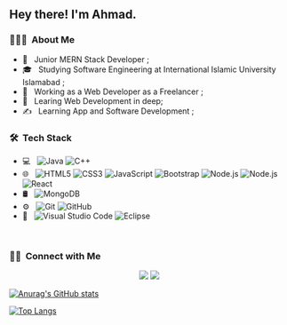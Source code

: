 
<h2> Hey there! I'm Ahmad.</h2>

<h3> 👨🏻‍💻 &nbsp;About Me </h3>

- 🤔 &nbsp; Junior MERN Stack Developer ; 
- 🎓 &nbsp; Studying Software Engineering at International Islamic University Islamabad ;
- 💼 &nbsp; Working as a Web Developer as a Freelancer ;
- 🌱 &nbsp; Learing Web Development  in deep;
- ✍️ &nbsp;  Learning App and Software Development  ; 

<h3> 🛠 &nbsp;Tech Stack</h3>

- 💻 &nbsp;
  ![Java](https://img.shields.io/badge/-Java-333333?style=flat&logo=Java&logoColor=007396)
  ![C++](https://img.shields.io/badge/-C++-333333?style=flat&logo=C%2B%2B&logoColor=00599C)
- 🌐 &nbsp;
  ![HTML5](https://img.shields.io/badge/-HTML5-333333?style=flat&logo=HTML5)
  ![CSS3](https://img.shields.io/badge/-CSS-333333?style=flat&logo=CSS3&logoColor=1572B6)
  ![JavaScript](https://img.shields.io/badge/-JavaScript-333333?style=flat&logo=javascript)
  ![Bootstrap](https://img.shields.io/badge/-Bootstrap-333333?style=flat&logo=bootstrap&logoColor=563D7C)
  ![Node.js](https://img.shields.io/badge/-Node.js-333333?style=flat&logo=node.js)
  ![Node.js](https://img.shields.io/badge/express-js?style=flat&logo=node.js)
  ![React](https://img.shields.io/badge/-React-333333?style=flat&logo=react)
- 🛢 &nbsp;
  ![MongoDB](https://img.shields.io/badge/-MongoDB-333333?style=flat&logo=mongodb)
- ⚙️ &nbsp;
  ![Git](https://img.shields.io/badge/-Git-333333?style=flat&logo=git)
  ![GitHub](https://img.shields.io/badge/-GitHub-333333?style=flat&logo=github)
- 🔧 &nbsp;
  ![Visual Studio Code](https://img.shields.io/badge/-Visual%20Studio%20Code-333333?style=flat&logo=visual-studio-code&logoColor=007ACC)
  ![Eclipse](https://img.shields.io/badge/-Eclipse-333333?style=flat&logo=eclipse-ide&logoColor=2C2255)


<br/>

<h3> 🤝🏻 &nbsp;Connect with Me </h3>

<p align="center">
  <a href="https://www.linkedin.com/in/umad-ahmad-653319184/" target="_blank"><img src="https://img.shields.io/badge/-Umad%20Ahmad-brightgreen?style=flat-square&logo=Linkedin&logoColor=white"/></a>
  <a href="mailto:umadahmad1928@gmail.com" target="_blank"><img src="https://img.shields.io/badge/-umadahmad1928%40gmail.com-informational?style=flat-square&logo=Gmail&logoColor=white"/></a>

</p>

[![Anurag's GitHub stats](https://github-readme-stats.vercel.app/api?username=UAhmadSoft&count_private=true&show_icons=trus&theme=cobalt)](https://github.com/anuraghazra/github-readme-stats)

[![Top Langs](https://github-readme-stats.vercel.app/api/top-langs/?username=UAhmadSoft)](https://github.com/anuraghazra/github-readme-stats)



